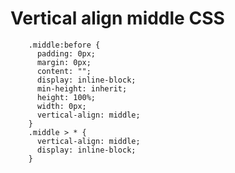 # Vertical align middle CSS

        .middle:before {
          padding: 0px;
          margin: 0px;	
          content: "";
          display: inline-block;
          min-height: inherit;
          height: 100%;
          width: 0px;
          vertical-align: middle;
        }
        .middle > * { 
          vertical-align: middle;
          display: inline-block;
        }  
